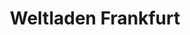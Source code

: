---
title: "Weltladen Frankfurt"
url: /frankfurt-am-main/weltladen-frankfurt/
shop: Lebensmittel
---
